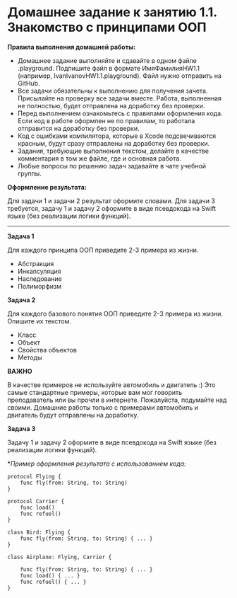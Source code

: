 # Домашнее задание к занятию 1.1. Знакомство с принципами ООП

**Правила выполнения домашней работы:**

*	Домашнее задание выполняйте и сдавайте в одном файле .playground. Подпишите файл в формате ИмяФамилияHW1.1 (например, IvanIvanovHW1.1.playground). Файл нужно отправить на GitHub.
*	Все задачи обязательны к выполнению для получения зачета. Присылайте на проверку все задачи вместе. Работа, выполненная не полностью, будет отправлена на доработку без проверки.
*	Перед выполнением ознакомьтесь с правилами оформления кода. Если код в работе оформлен не по правилам, то работала отправится на доработку без проверки.
*	Код с ошибками компилятора, которые в Xcode подсвечиваются красным, будут сразу отправлены на доработку без проверки.
*	Задания, требующие выполнения текстом, делайте в качестве комментария в том же файле, где и основная работа.
*	Любые вопросы по решению задач задавайте в чате учебной группы.

**Оформление результата:**

Для задачи 1 и задачи 2 результат оформите словами.
Для задачи 3 требуется, задачу 1 и задачу 2 оформите в виде псевдокода на Swift языке (без реализации логики функций).
________________________________________
**Задача 1**

Для каждого принципа ООП приведите 2-3 примера из жизни.
*	Абстракция
*	Инкапсуляция
*	Наследование
*	Полиморфизм

**Задача 2**

Для каждого базового понятия ООП приведите 2-3 примера из жизни. Опишите их текстом.
*	Класс
*	Объект
*	Свойства объектов
*	Методы

**ВАЖНО**

В качестве примеров не используйте автомобиль и двигатель :) Это самые стандартные примеры, которые вам мог говорить преподаватель или вы прочли в интернете. Пожалуйста, подумайте над своими. Домашние работы только с примерами автомобиль и двигатель будут отправлены на доработку.

**Задача 3**

Задачу 1 и задачу 2 оформите в виде псевдокода на Swift языке (без реализации логики функций).

**Пример оформления результата с использованием кода:*
```
protocol Flying {
    func fly(from: String, to: String)
}

protocol Carrier {
    func load()
    func refuel()
}

class Bird: Flying {
    func fly(from: String, to: String) { ... }
}

class Airplane: Flying, Carrier {

    func fly(from: String, to: String) { ... }
    func load() { ... }
    func refuel() { ... }
}
```
